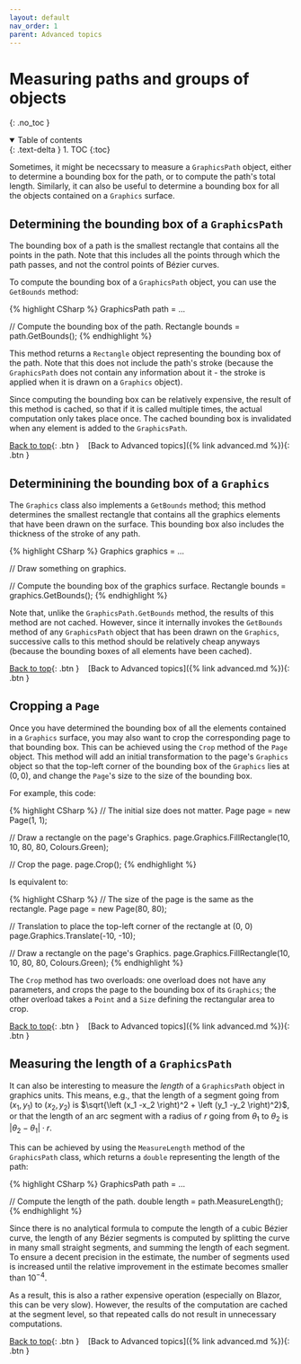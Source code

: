 ```yaml
---
layout: default
nav_order: 1
parent: Advanced topics
---
```


# Measuring paths and groups of objects
{: .no_toc }

<details open markdown="block">
  <summary>
    Table of contents
  </summary>
  {: .text-delta }
1. TOC
{:toc}
</details>

Sometimes, it might be nececssary to measure a `GraphicsPath` object, either to determine a bounding box for the path, or to compute the path's total length. Similarly, it can also be useful to determine a bounding box for all the objects contained on a `Graphics` surface.

## Determining the bounding box of a `GraphicsPath`

The bounding box of a path is the smallest rectangle that contains all the points in the path. Note that this includes all the points through which the path passes, and not the control points of Bézier curves.

To compute the bounding box of a `GraphicsPath` object, you can use the `GetBounds` method:

{% highlight CSharp %}
GraphicsPath path = ...

// Compute the bounding box of the path.
Rectangle bounds = path.GetBounds();
{% endhighlight %}

This method returns a `Rectangle` object representing the bounding box of the path. Note that this does not include the path's stroke (because the `GraphicsPath` does not contain any information about it - the stroke is applied when it is drawn on a `Graphics` object).

Since computing the bounding box can be relatively expensive, the result of this method is cached, so that if it is called multiple times, the actual computation only takes place once. The cached bounding box is invalidated when any element is added to the `GraphicsPath`.

[Back to top](#){: .btn }&nbsp;&nbsp;&nbsp;&nbsp;[Back to Advanced topics]({% link advanced.md %}){: .btn }

## Determinining the bounding box of a `Graphics`

The `Graphics` class also implements a `GetBounds` method; this method determines the smallest rectangle that contains all the graphics elements that have been drawn on the surface. This bounding box also includes the thickness of the stroke of any path.

{% highlight CSharp %}
Graphics graphics = ...

// Draw something on graphics.

// Compute the bounding box of the graphics surface.
Rectangle bounds = graphics.GetBounds();
{% endhighlight %}

Note that, unlike the `GraphicsPath.GetBounds` method, the results of this method are not cached. However, since it internally invokes the `GetBounds` method of any `GraphicsPath` object that has been drawn on the `Graphics`, successive calls to this method should be relatively cheap anyways (because the bounding boxes of all elements have been cached).

[Back to top](#){: .btn }&nbsp;&nbsp;&nbsp;&nbsp;[Back to Advanced topics]({% link advanced.md %}){: .btn }

## Cropping a `Page`

Once you have determined the bounding box of all the elements contained in a `Graphics` surface, you may also want to crop the corresponding page to that bounding box. This can be achieved using the `Crop` method of the `Page` object. This method will add an initial transformation to the page's `Graphics` object so that the top-left corner of the bounding box of the `Graphics` lies at $\left (0, 0 \right)$, and change the `Page`'s size to the size of the bounding box.

For example, this code:

{% highlight CSharp %}
// The initial size does not matter.
Page page = new Page(1, 1);

// Draw a rectangle on the page's Graphics.
page.Graphics.FillRectangle(10, 10, 80, 80, Colours.Green);

// Crop the page.
page.Crop();
{% endhighlight %}

Is equivalent to:

{% highlight CSharp %}
// The size of the page is the same as the rectangle.
Page page = new Page(80, 80);

// Translation to place the top-left corner of the rectangle at (0, 0)
page.Graphics.Translate(-10, -10);

// Draw a rectangle on the page's Graphics.
page.Graphics.FillRectangle(10, 10, 80, 80, Colours.Green);
{% endhighlight %}

The `Crop` method has two overloads: one overload does not have any parameters, and crops the page to the bounding box of its `Graphics`; the other overload takes a `Point` and a `Size` defining the rectangular area to crop.

[Back to top](#){: .btn }&nbsp;&nbsp;&nbsp;&nbsp;[Back to Advanced topics]({% link advanced.md %}){: .btn }

## Measuring the length of a `GraphicsPath`

It can also be interesting to measure the _length_ of a `GraphicsPath` object in graphics units. This means, e.g., that the length of a segment going from $\left (x_1, y_1 \right)$ to $\left (x_2, y_2 \right)$ is $\sqrt{\left (x_1 -x_2 \right)^2 + \left (y_1 -y_2 \right)^2}$, or that the length of an arc segment with a radius of $r$ going from $\theta_1$ to $\theta_2$ is $\lvert \theta_2 - \theta_1 \rvert \cdot r$.

This can be achieved by using the `MeasureLength` method of the `GraphicsPath` class, which returns a `double` representing the length of the path:

{% highlight CSharp %}
GraphicsPath path = ...

// Compute the length of the path.
double length = path.MeasureLength();
{% endhighlight %}

Since there is no analytical formula to compute the length of a cubic Bézier curve, the length of any Bézier segments is computed by splitting the curve in many small straight segments, and summing the length of each segment. To ensure a decent precision in the estimate, the number of segments used is increased until the relative improvement in the estimate becomes smaller than $10^{-4}$.

As a result, this is also a rather expensive operation (especially on Blazor, this can be very slow). However, the results of the computation are cached at the segment level, so that repeated calls do not result in unnecessary computations.

[Back to top](#){: .btn }&nbsp;&nbsp;&nbsp;&nbsp;[Back to Advanced topics]({% link advanced.md %}){: .btn }
